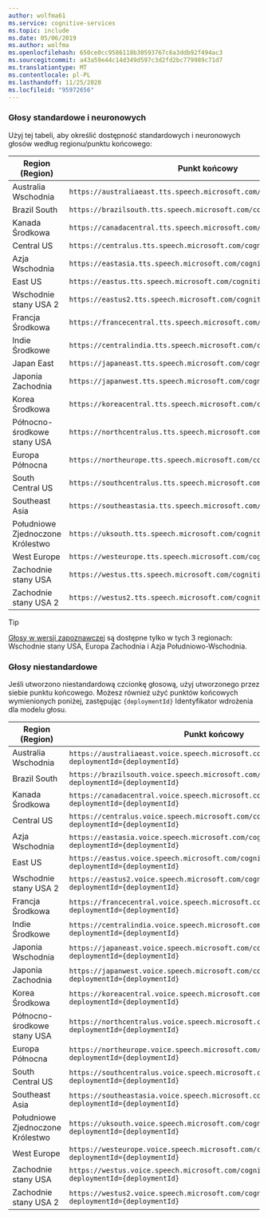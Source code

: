 ```yaml
---
author: wolfma61
ms.service: cognitive-services
ms.topic: include
ms.date: 05/06/2019
ms.author: wolfma
ms.openlocfilehash: 650ce0cc9586118b30593767c6a3ddb92f494ac3
ms.sourcegitcommit: a43a59e44c14d349d597c3d2fd2bc779989c71d7
ms.translationtype: MT
ms.contentlocale: pl-PL
ms.lasthandoff: 11/25/2020
ms.locfileid: "95972656"
---
```

### <a name="standard-and-neural-voices"></a>Głosy standardowe i neuronowych

Użyj tej tabeli, aby określić dostępność standardowych i neuronowych głosów według regionu/punktu końcowego:

| Region (Region) | Punkt końcowy | Głosy standardowe | Głosy neuronowych |
|--------|----------|-----------------|---------------|
| Australia Wschodnia | `https://australiaeast.tts.speech.microsoft.com/cognitiveservices/v1` | Tak | Tak |
| Brazil South | `https://brazilsouth.tts.speech.microsoft.com/cognitiveservices/v1` | Tak | Nie |
| Kanada Środkowa | `https://canadacentral.tts.speech.microsoft.com/cognitiveservices/v1` | Tak | Tak |
| Central US | `https://centralus.tts.speech.microsoft.com/cognitiveservices/v1` | Tak | Nie |
| Azja Wschodnia | `https://eastasia.tts.speech.microsoft.com/cognitiveservices/v1` | Tak | Nie |
| East US | `https://eastus.tts.speech.microsoft.com/cognitiveservices/v1` | Tak | Tak |
| Wschodnie stany USA 2 | `https://eastus2.tts.speech.microsoft.com/cognitiveservices/v1` | Tak | Nie |
| Francja Środkowa | `https://francecentral.tts.speech.microsoft.com/cognitiveservices/v1` | Tak | Nie |
| Indie Środkowe | `https://centralindia.tts.speech.microsoft.com/cognitiveservices/v1` | Tak | Tak |
| Japan East | `https://japaneast.tts.speech.microsoft.com/cognitiveservices/v1` | Tak | Nie |
| Japonia Zachodnia | `https://japanwest.tts.speech.microsoft.com/cognitiveservices/v1` | Tak | Nie |
| Korea Środkowa | `https://koreacentral.tts.speech.microsoft.com/cognitiveservices/v1` | Tak | Nie |
| Północno-środkowe stany USA | `https://northcentralus.tts.speech.microsoft.com/cognitiveservices/v1` | Tak | Nie |
| Europa Północna | `https://northeurope.tts.speech.microsoft.com/cognitiveservices/v1` | Tak | Nie |
| South Central US | `https://southcentralus.tts.speech.microsoft.com/cognitiveservices/v1` | Tak | Tak |
| Southeast Asia | `https://southeastasia.tts.speech.microsoft.com/cognitiveservices/v1` | Tak | Tak |
| Południowe Zjednoczone Królestwo | `https://uksouth.tts.speech.microsoft.com/cognitiveservices/v1` | Tak | Tak |
| West Europe | `https://westeurope.tts.speech.microsoft.com/cognitiveservices/v1` | Tak | Tak |
| Zachodnie stany USA | `https://westus.tts.speech.microsoft.com/cognitiveservices/v1` | Tak | Nie |
| Zachodnie stany USA 2 | `https://westus2.tts.speech.microsoft.com/cognitiveservices/v1` | Tak | Tak |

> [!TIP]
> [Głosy w wersji zapoznawczej](../articles/cognitive-services/Speech-Service/language-support.md#neural-voices-in-preview) są dostępne tylko w tych 3 regionach: Wschodnie stany USA, Europa Zachodnia i Azja Południowo-Wschodnia.

### <a name="custom-voices"></a>Głosy niestandardowe

Jeśli utworzono niestandardową czcionkę głosową, użyj utworzonego przez siebie punktu końcowego. Możesz również użyć punktów końcowych wymienionych poniżej, zastępując `{deploymentId}` Identyfikator wdrożenia dla modelu głosu.

| Region (Region) | Punkt końcowy |
|--------|----------|
| Australia Wschodnia | `https://australiaeast.voice.speech.microsoft.com/cognitiveservices/v1?deploymentId={deploymentId}` |
| Brazil South | `https://brazilsouth.voice.speech.microsoft.com/cognitiveservices/v1?deploymentId={deploymentId}` |
| Kanada Środkowa | `https://canadacentral.voice.speech.microsoft.com/cognitiveservices/v1?deploymentId={deploymentId}` |
| Central US | `https://centralus.voice.speech.microsoft.com/cognitiveservices/v1?deploymentId={deploymentId}` |
| Azja Wschodnia | `https://eastasia.voice.speech.microsoft.com/cognitiveservices/v1?deploymentId={deploymentId}` |
| East US | `https://eastus.voice.speech.microsoft.com/cognitiveservices/v1?deploymentId={deploymentId}` |
| Wschodnie stany USA 2 | `https://eastus2.voice.speech.microsoft.com/cognitiveservices/v1?deploymentId={deploymentId}` |
| Francja Środkowa | `https://francecentral.voice.speech.microsoft.com/cognitiveservices/v1?deploymentId={deploymentId}` |
| Indie Środkowe | `https://centralindia.voice.speech.microsoft.com/cognitiveservices/v1?deploymentId={deploymentId}` |
| Japonia Wschodnia | `https://japaneast.voice.speech.microsoft.com/cognitiveservices/v1?deploymentId={deploymentId}` |
| Japonia Zachodnia | `https://japanwest.voice.speech.microsoft.com/cognitiveservices/v1?deploymentId={deploymentId}` |
| Korea Środkowa | `https://koreacentral.voice.speech.microsoft.com/cognitiveservices/v1?deploymentId={deploymentId}` |
| Północno-środkowe stany USA | `https://northcentralus.voice.speech.microsoft.com/cognitiveservices/v1?deploymentId={deploymentId}` |
| Europa Północna | `https://northeurope.voice.speech.microsoft.com/cognitiveservices/v1?deploymentId={deploymentId}` |
| South Central US | `https://southcentralus.voice.speech.microsoft.com/cognitiveservices/v1?deploymentId={deploymentId}` |
| Southeast Asia | `https://southeastasia.voice.speech.microsoft.com/cognitiveservices/v1?deploymentId={deploymentId}` |
| Południowe Zjednoczone Królestwo | `https://uksouth.voice.speech.microsoft.com/cognitiveservices/v1?deploymentId={deploymentId}` |
| West Europe | `https://westeurope.voice.speech.microsoft.com/cognitiveservices/v1?deploymentId={deploymentId}` |
| Zachodnie stany USA | `https://westus.voice.speech.microsoft.com/cognitiveservices/v1?deploymentId={deploymentId}` |
| Zachodnie stany USA 2 | `https://westus2.voice.speech.microsoft.com/cognitiveservices/v1?deploymentId={deploymentId}` |
